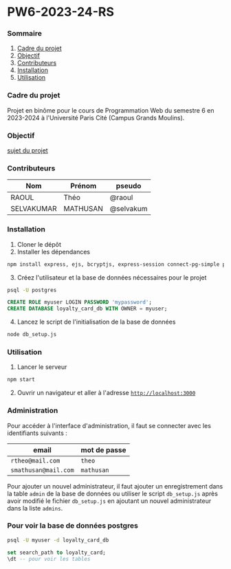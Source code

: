 # PW6-2023-24-RS

### Sommaire

1. [Cadre du projet](#cadre-du-projet)
2. [Objectif](#objectif)
3. [Contributeurs](#contributeurs)
4. [Installation](#installation)
5. [Utilisation](#utilisation)

### Cadre du projet

Projet en binôme pour le cours de Programmation Web du semestre 6 en 2023-2024 à l'Université Paris Cité (Campus Grands Moulins).

### Objectif

[sujet du projet](sujet.pdf)

### Contributeurs

| Nom        | Prénom   | pseudo    |
| ---------- | -------- | --------- |
| RAOUL      | Théo     | @raoul    |
| SELVAKUMAR | MATHUSAN | @selvakum |

### Installation

1. Cloner le dépôt
2. Installer les dépendances

```bash
npm install express, ejs, bcryptjs, express-session connect-pg-simple pg dotenv http-status-codes
```

3. Créez l'utilisateur et la base de données nécessaires pour le projet

```bash
psql -U postgres
```

```sql
CREATE ROLE myuser LOGIN PASSWORD 'mypassword';
CREATE DATABASE loyalty_card_db WITH OWNER = myuser;
```

4. Lancez le script de l'initialisation de la base de données

```bash
node db_setup.js
```

### Utilisation

1. Lancer le serveur

```bash
npm start
```

2. Ouvrir un navigateur et aller à l'adresse [`http://localhost:3000`](http://localhost:3000)

### Administration

Pour accéder à l'interface d'administration, il faut se connecter avec les identifiants suivants :

| email                | mot de passe |
| -------------------- | ------------ |
| `rtheo@mail.com`     | `theo`       |
| `smathusan@mail.com` | `mathusan`   |

Pour ajouter un nouvel administrateur, il faut ajouter un enregistrement dans la table `admin` de la base de données ou utiliser le script `db_setup.js` après avoir modifié le fichier `db_setup.js` en ajoutant un nouvel administrateur dans la liste `admins`.

### Pour voir la base de données postgres

```bash
psql -U myuser -d loyalty_card_db
```

```sql
set search_path to loyalty_card;
\dt -- pour voir les tables
```
